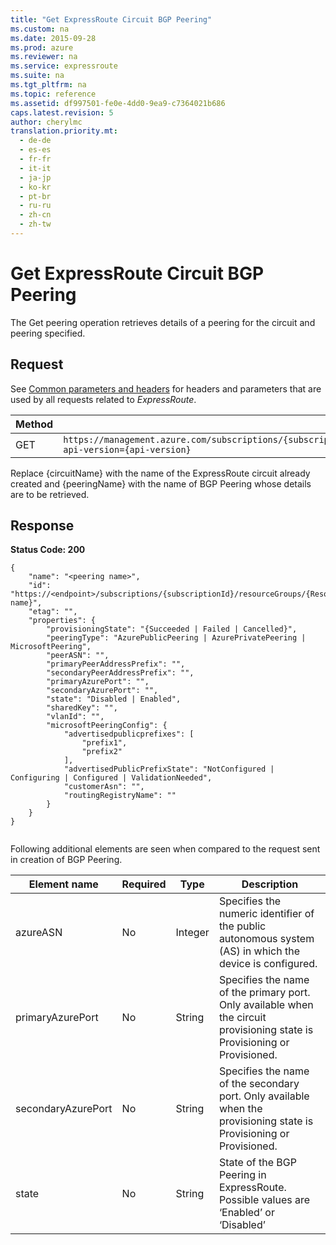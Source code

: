 ```yaml
---
title: "Get ExpressRoute Circuit BGP Peering"
ms.custom: na
ms.date: 2015-09-28
ms.prod: azure
ms.reviewer: na
ms.service: expressroute
ms.suite: na
ms.tgt_pltfrm: na
ms.topic: reference
ms.assetid: df997501-fe0e-4dd0-9ea9-c7364021b686
caps.latest.revision: 5
author: cherylmc
translation.priority.mt: 
  - de-de
  - es-es
  - fr-fr
  - it-it
  - ja-jp
  - ko-kr
  - pt-br
  - ru-ru
  - zh-cn
  - zh-tw
---
```

# Get ExpressRoute Circuit BGP Peering
The Get peering operation retrieves details of a peering for the circuit and peering specified.  
  
## Request  
 See [Common parameters and headers](../AzureExpressRouteREST/ExpressRoute-REST.md#bk_common) for headers and parameters that are used by all requests related to *ExpressRoute*.  
  
|Method|Request URI|  
|------------|-----------------|  
|GET|`https://management.azure.com/subscriptions/{subscriptionId}/resourceGroups/{resourceGroupName}/providers/Microsoft.Network/expressRouteCircuits/{circuitName}/peerings/{peeringName}?api-version={api-version}`|  
  
 Replace {circuitName} with the name of the ExpressRoute circuit already created and {peeringName} with the name of BGP Peering whose details are to be retrieved.  
  
## Response  
 **Status Code: 200**  
  
```  
{  
    "name": "<peering name>",  
    "id": "https://<endpoint>/subscriptions/{subscriptionId}/resourceGroups/{ResourceGroupName}providers/Microsoft.Network/expressRouteCircuits/{circuitName}/peerings/{peering name}",  
    "etag": "",  
    "properties": {  
        "provisioningState": "{Succeeded | Failed | Cancelled}",  
        "peeringType": "AzurePublicPeering | AzurePrivatePeering | MicrosoftPeering",  
        "peerASN": "",  
        "primaryPeerAddressPrefix": "",  
        "secondaryPeerAddressPrefix": "",  
        "primaryAzurePort": "",  
        "secondaryAzurePort": "",  
        "state": "Disabled | Enabled",  
        "sharedKey": "",  
        "vlanId": "",  
        "microsoftPeeringConfig": {  
            "advertisedpublicprefixes": [  
                "prefix1",  
                "prefix2"  
            ],  
            "advertisedPublicPrefixState": "NotConfigured | Configuring | Configured | ValidationNeeded",  
            "customerAsn": "",  
            "routingRegistryName": ""  
        }  
    }  
}  
  
```  
  
 Following additional elements are seen when compared to the request sent in creation of BGP Peering.  
  
|Element name|Required|Type|Description|  
|------------------|--------------|----------|-----------------|  
|azureASN|No|Integer|Specifies the numeric identifier of the public autonomous system (AS) in which the device is configured.|  
|primaryAzurePort|No|String|Specifies the name of the primary port. Only available when the circuit provisioning state is Provisioning or Provisioned.|  
|secondaryAzurePort|No|String|Specifies the name of the secondary port. Only available when the provisioning state is Provisioning or Provisioned.|  
|state|No|String|State of the BGP Peering in ExpressRoute. Possible values are ‘Enabled’ or ‘Disabled’|